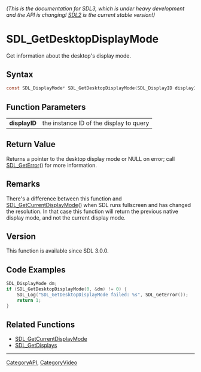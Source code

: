 ###### (This is the documentation for SDL3, which is under heavy development and the API is changing! [SDL2](https://wiki.libsdl.org/SDL2/) is the current stable version!)
# SDL_GetDesktopDisplayMode

Get information about the desktop's display mode.

## Syntax

```c
const SDL_DisplayMode* SDL_GetDesktopDisplayMode(SDL_DisplayID displayID);

```

## Function Parameters

|                   |                                         |
| ----------------- | --------------------------------------- |
| **displayID**     | the instance ID of the display to query |

## Return Value

Returns a pointer to the desktop display mode or NULL on error; call
[SDL_GetError](SDL_GetError.md)() for more information.

## Remarks

There's a difference between this function and
[SDL_GetCurrentDisplayMode](SDL_GetCurrentDisplayMode.md)() when SDL runs
fullscreen and has changed the resolution. In that case this function will
return the previous native display mode, and not the current display mode.

## Version

This function is available since SDL 3.0.0.

## Code Examples

```c++
SDL_DisplayMode dm;
if (SDL_GetDesktopDisplayMode(0, &dm) != 0) {
    SDL_Log("SDL_GetDesktopDisplayMode failed: %s", SDL_GetError());
    return 1;
}
```

## Related Functions

* [SDL_GetCurrentDisplayMode](SDL_GetCurrentDisplayMode.md)
* [SDL_GetDisplays](SDL_GetDisplays.md)

----
[CategoryAPI](CategoryAPI.md), [CategoryVideo](CategoryVideo.md)
